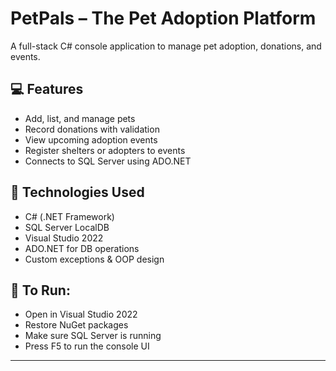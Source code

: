 
# PetPals – The Pet Adoption Platform

A full-stack C# console application to manage pet adoption, donations, and events.

## 💻 Features
- Add, list, and manage pets
- Record donations with validation
- View upcoming adoption events
- Register shelters or adopters to events
- Connects to SQL Server using ADO.NET

## 📁 Technologies Used
- C# (.NET Framework)
- SQL Server LocalDB
- Visual Studio 2022
- ADO.NET for DB operations
- Custom exceptions & OOP design

## 🔧 To Run:
- Open in Visual Studio 2022
- Restore NuGet packages
- Make sure SQL Server is running
- Press F5 to run the console UI

---
